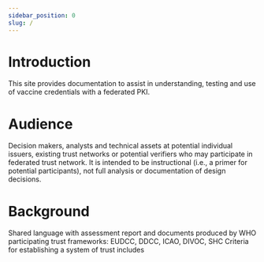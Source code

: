 ```yaml
---
sidebar_position: 0
slug: /
---
```


# Introduction

This site provides documentation to assist in understanding, testing and use of vaccine credentials with a federated PKI.

# Audience

Decision makers, analysts and technical assets at potential individual issuers, existing trust networks or potential verifiers who may participate in federated trust network. It is intended to be instructional (i.e., a primer for potential participants), not full analysis or documentation of design decisions.

# Background

Shared language with assessment report and documents produced by WHO
participating trust frameworks: EUDCC, DDCC, ICAO, DIVOC, SHC
Criteria for establishing a system of trust includes
